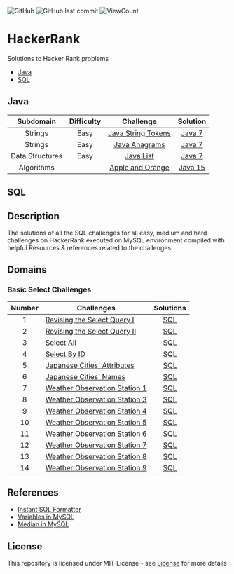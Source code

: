 ![GitHub](https://img.shields.io/github/license/tarunreddy6/HackerRank-SQL-Challenges-Solutions?style=flat)
![GitHub last commit](https://img.shields.io/github/last-commit/tarunreddy6/HackerRank-SQL-Challenges-Solutions?style=flat)
![ViewCount](https://views.whatilearened.today/views/github/tarunreddy6/HackerRank-SQL-Challenges-Solutions.svg?cache=remove)

# HackerRank
Solutions to Hacker Rank problems

* [Java](#java)
* [SQL](#sql)

## Java
| Subdomain | Difficulty | Challenge | Solution |
|:---------:|:----------:|:---------:|:--------:|
|Strings|Easy|[Java String Tokens](https://www.hackerrank.com/challenges/java-string-tokens/problem)|[Java 7](java/java-string-tokens.java)|
|Strings|Easy|[Java Anagrams](https://www.hackerrank.com/challenges/java-anagrams/problem)|[Java 7](java/java-anagrams.java)|
|Data Structures|Easy|[Java List](https://www.hackerrank.com/challenges/java-list/problem)|[Java 7](java/java-list.java)|
|Algorithms||[Apple and Orange](https://www.hackerrank.com/challenges/apple-and-orange/problem)|[Java 15](java/apple-orange.java)|



## SQL

## Description
The solutions of all the SQL challenges for all easy, medium and hard challenges on HackerRank executed on MySQL environment compiled with helpful Resources & references related to the challenges.

## Domains

### Basic Select Challenges

| Number | Challenges | Solutions |
|:------:|------------|:---------:|
| 1 | [Revising the Select Query I](https://www.hackerrank.com/challenges/revising-the-select-query/problem) | [SQL](sql/Basic%20Select/Revising-the-select-Query-1.sql)
| 2 | [Revising the Select Query II](https://www.hackerrank.com/challenges/revising-the-select-query-2/problem) | [SQL](sql/Basic%20Select/Revising-the-select-Query-2.sql)
| 3 | [Select All](https://www.hackerrank.com/challenges/select-all-sql/problem) | [SQL](sql/Basic%20Select/Select-All.sql)
| 4 | [Select By ID](https://www.hackerrank.com/challenges/select-by-id/problem) | [SQL](sql/Basic%20Select/Select-By-ID.sql)
| 5 | [Japanese Cities' Attributes](https://www.hackerrank.com/challenges/japanese-cities-attributes/problem) | [SQL](sql/Basic%20Select/Japanese-Cities'-Attributes.sql)
| 6 | [Japanese Cities' Names](https://www.hackerrank.com/challenges/japanese-cities-name/problem) | [SQL](sql/Basic%20Select/Japanese-Cities'-Names.sql)
| 7 | [Weather Observation Station 1](https://www.hackerrank.com/challenges/weather-observation-station-1/problem) | [SQL](sql/Basic%20Select/Weather-Observation-Station-1.sql)
| 8 | [Weather Observation Station 3](https://www.hackerrank.com/challenges/weather-observation-station-3/problem) | [SQL](sql/Basic%20Select/Weather-Observation-Station-3.sql)
| 9 | [Weather Observation Station 4](https://www.hackerrank.com/challenges/weather-observation-station-4/problem) | [SQL](sql/Basic%20Select/Weather-Observation-Station-4.sql)
| 10| [Weather Observation Station 5](https://www.hackerrank.com/challenges/weather-observation-station-5/problem) | [SQL](sql/Basic%20Select/Weather-Observation-Station-5.sql)
| 11| [Weather Observation Station 6](https://www.hackerrank.com/challenges/weather-observation-station-6/problem) | [SQL](sql/Basic%20Select/Weather-Observation-Station-6.sql)
| 12| [Weather Observation Station 7](https://www.hackerrank.com/challenges/weather-observation-station-7/problem) | [SQL](sql/Basic%20Select/Weather-Observation-Station-7.sql)
| 13| [Weather Observation Station 8](https://www.hackerrank.com/challenges/weather-observation-station-8/problem) | [SQL](sql/Basic%20Select/Weather-Observation-Station-8.sql)
| 14| [Weather Observation Station 9](https://www.hackerrank.com/challenges/weather-observation-station-9/problem) | [SQL](sql/Basic%20Select/Weather-Observation-Station-9.sql)
























## References

- [Instant SQL Formatter](http://www.dpriver.com/pp/sqlformat.htm)
- [Variables in MySQL](https://stackoverflow.com/a/11754790)
- [Median in MySQL](https://stackoverflow.com/a/7263925)

## License
This repository is licensed under MIT License - see [License](LICENSE.md) for more details

